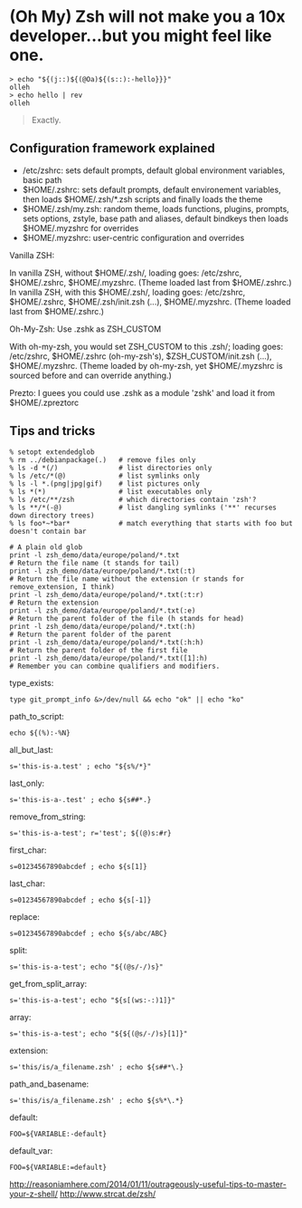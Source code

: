 (Oh My) Zsh will not make you a 10x developer...but you might feel like one.
============================================================================

```
> echo "${(j::)${(@Oa)${(s::):-hello}}}"
olleh
> echo hello | rev
olleh
```

> Exactly.

Configuration framework explained
---------------------------------

* /etc/zshrc: sets default prompts, default global environment variables, basic path
* $HOME/.zshrc: sets default prompts, default environement variables,
then loads $HOME/.zsh/*.zsh scripts and finally loads the theme
* $HOME/.zsh/my.zsh: random theme, loads functions, plugins, prompts, sets options, zstyle, base path and aliases, default bindkeys
then loads $HOME/.myzshrc for overrides
* $HOME/.myzshrc: user-centric configuration and overrides

Vanilla ZSH:

In vanilla ZSH, without $HOME/.zsh/, loading goes: /etc/zshrc, $HOME/.zshrc, $HOME/.myzshrc. (Theme loaded last from $HOME/.zshrc.)
In vanilla ZSH, with this $HOME/.zsh/, loading goes: /etc/zshrc, $HOME/.zshrc, $HOME/.zsh/init.zsh (...), $HOME/.myzshrc. (Theme loaded last from $HOME/.zshrc.)

Oh-My-Zsh: Use .zshk as ZSH_CUSTOM

With oh-my-zsh, you would set ZSH_CUSTOM to this .zsh/; loading goes: /etc/zshrc, $HOME/.zshrc (oh-my-zsh's), $ZSH_CUSTOM/init.zsh (...), $HOME/.myzshrc. (Theme loaded by oh-my-zsh, yet $HOME/.myzshrc is sourced before and can override anything.)

Prezto: I guees you could use .zshk as a module 'zshk' and load it from $HOME/.zpreztorc

Tips and tricks
---------------

```
% setopt extendedglob
% rm ../debianpackage(.)   # remove files only
% ls -d *(/)               # list directories only
% ls /etc/*(@)             # list symlinks only
% ls -l *.(png|jpg|gif)    # list pictures only
% ls *(*)                  # list executables only
% ls /etc/**/zsh           # which directories contain 'zsh'?
% ls **/*(-@)              # list dangling symlinks ('**' recurses down directory trees)
% ls foo*~*bar*            # match everything that starts with foo but doesn't contain bar
```

```
# A plain old glob
print -l zsh_demo/data/europe/poland/*.txt
# Return the file name (t stands for tail)
print -l zsh_demo/data/europe/poland/*.txt(:t)
# Return the file name without the extension (r stands for remove_extension, I think)
print -l zsh_demo/data/europe/poland/*.txt(:t:r)
# Return the extension
print -l zsh_demo/data/europe/poland/*.txt(:e)
# Return the parent folder of the file (h stands for head)
print -l zsh_demo/data/europe/poland/*.txt(:h)
# Return the parent folder of the parent
print -l zsh_demo/data/europe/poland/*.txt(:h:h)
# Return the parent folder of the first file
print -l zsh_demo/data/europe/poland/*.txt([1]:h)
# Remember you can combine qualifiers and modifiers.
```

type_exists:
```
type git_prompt_info &>/dev/null && echo "ok" || echo "ko"
```
path_to_script:
```
echo ${(%):-%N}
```
all_but_last:
```
s='this-is-a.test' ; echo "${s%/*}"
```
last_only:
```
s='this-is-a-.test' ; echo ${s##*.}
```
remove_from_string:
```
s='this-is-a-test'; r='test'; ${(@)s:#r}
```
first_char:
```
s=01234567890abcdef ; echo ${s[1]}
```
last_char:
```
s=01234567890abcdef ; echo ${s[-1]}
```
replace:
```
s=01234567890abcdef ; echo ${s/abc/ABC}
```
split:
```
s='this-is-a-test'; echo "${(@s/-/)s}"
```
get_from_split_array:
```
s='this-is-a-test'; echo "${s[(ws:-:)1]}"
```
array:
```
s='this-is-a-test'; echo "${${(@s/-/)s}[1]}"
```
extension:
```
s='this/is/a_filename.zsh' ; echo ${s##*\.}
```
path_and_basename:
```
s='this/is/a_filename.zsh' ; echo ${s%*\.*}
```
default:
```
FOO=${VARIABLE:-default}
```
default_var:
```
FOO=${VARIABLE:=default}
```

http://reasoniamhere.com/2014/01/11/outrageously-useful-tips-to-master-your-z-shell/
http://www.strcat.de/zsh/
